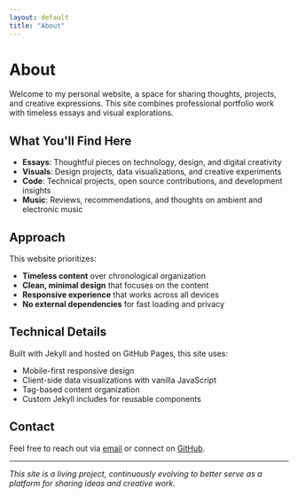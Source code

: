 ```yaml
---
layout: default
title: "About"
---
```


# About

Welcome to my personal website, a space for sharing thoughts, projects, and creative expressions. This site combines professional portfolio work with timeless essays and visual explorations.

## What You'll Find Here

- **Essays**: Thoughtful pieces on technology, design, and digital creativity
- **Visuals**: Design projects, data visualizations, and creative experiments  
- **Code**: Technical projects, open source contributions, and development insights
- **Music**: Reviews, recommendations, and thoughts on ambient and electronic music

## Approach

This website prioritizes:
- **Timeless content** over chronological organization
- **Clean, minimal design** that focuses on the content
- **Responsive experience** that works across all devices
- **No external dependencies** for fast loading and privacy

## Technical Details

Built with Jekyll and hosted on GitHub Pages, this site uses:
- Mobile-first responsive design
- Client-side data visualizations with vanilla JavaScript
- Tag-based content organization
- Custom Jekyll includes for reusable components

## Contact

Feel free to reach out via [email](mailto:hello@yourdomain.com) or connect on [GitHub](https://github.com/yourusername).

---

*This site is a living project, continuously evolving to better serve as a platform for sharing ideas and creative work.*